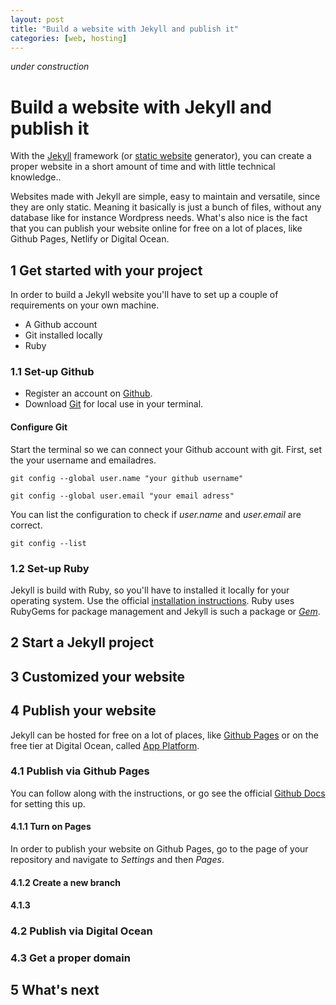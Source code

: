 ```yaml
---
layout: post
title: "Build a website with Jekyll and publish it"
categories: [web, hosting]
---
```


*under construction*

# Build a website with Jekyll and publish it

With the [Jekyll](https://jekyllrb.com/) framework (or [static website](https://en.wikipedia.org/wiki/Static_web_page) generator), you can create a proper website in a short amount of time and with little technical knowledge.. 

Websites made with Jekyll are simple, easy to maintain and versatile, since they are only static. Meaning it basically is just a bunch of files, without any database like for instance Wordpress needs. What's also nice is the fact that you can publish your website online for free on a lot of places, like Github Pages, Netlify or Digital Ocean.

## 1 Get started with your project

In order to build a Jekyll website you'll have to set up a couple of requirements on your own machine.

- A Github account 
- Git installed locally
- Ruby

### 1.1 Set-up Github

- Register an account on [Github](https://github.com/pricing).
- Download [Git](https://git-scm.com/downloads) for local use in your terminal.

#### Configure Git

Start the terminal so we can connect your Github account with git. First, set the your username and emailadres.

```
git config --global user.name "your github username"
```

```
git config --global user.email "your email adress"
```

You can list the configuration to check if *user.name* and *user.email* are correct.

```
git config --list
```

### 1.2 Set-up Ruby

Jekyll is build with Ruby, so you'll have to installed it locally for your operating system. Use the official [installation instructions](https://jekyllrb.com/docs/installation/). Ruby uses RubyGems for package management and Jekyll is such a package or [*Gem*](https://rubygems.org/gems/jekyll).

## 2 Start a Jekyll project

## 3 Customized your website

## 4 Publish your website

Jekyll can be hosted for free on a lot of places, like [Github Pages](https://pages.github.com/) or on the free tier at Digital Ocean, called [App Platform](https://docs.digitalocean.com/products/app-platform/).

### 4.1 Publish via Github Pages

You can follow along with the instructions, or go see the official [Github Docs](https://docs.github.com/en/pages/setting-up-a-github-pages-site-with-jekyll/creating-a-github-pages-site-with-jekyll) for setting this up.

#### 4.1.1 Turn on Pages
In order to publish your website on Github Pages, go to the page of your repository and navigate to *Settings* and then *Pages*.

#### 4.1.2 Create a new branch

#### 4.1.3 



### 4.2 Publish via Digital Ocean

### 4.3 Get a proper domain

## 5 What's next
